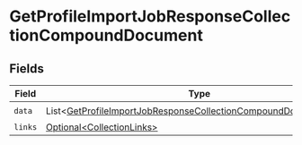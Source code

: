 # GetProfileImportJobResponseCollectionCompoundDocument


## Fields

| Field                                                                                                                                                    | Type                                                                                                                                                     | Required                                                                                                                                                 | Description                                                                                                                                              |
| -------------------------------------------------------------------------------------------------------------------------------------------------------- | -------------------------------------------------------------------------------------------------------------------------------------------------------- | -------------------------------------------------------------------------------------------------------------------------------------------------------- | -------------------------------------------------------------------------------------------------------------------------------------------------------- |
| `data`                                                                                                                                                   | List\<[GetProfileImportJobResponseCollectionCompoundDocumentData](../../models/components/GetProfileImportJobResponseCollectionCompoundDocumentData.md)> | :heavy_check_mark:                                                                                                                                       | N/A                                                                                                                                                      |
| `links`                                                                                                                                                  | [Optional\<CollectionLinks>](../../models/components/CollectionLinks.md)                                                                                 | :heavy_minus_sign:                                                                                                                                       | N/A                                                                                                                                                      |